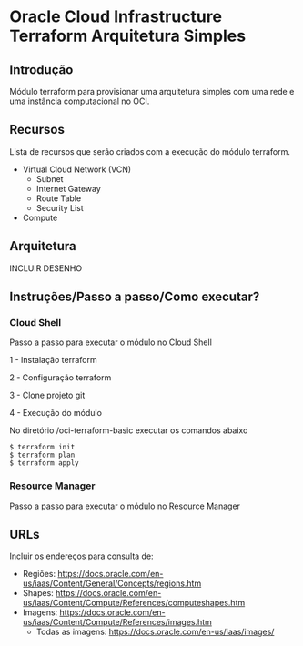 # Oracle Cloud Infrastructure Terraform Arquitetura Simples

## Introdução
Módulo terraform para provisionar uma arquitetura simples com uma rede e uma instância computacional no OCI.

## Recursos
Lista de recursos que serão criados com a execução do módulo terraform.

- Virtual Cloud Network (VCN)
  - Subnet
  - Internet Gateway
  - Route Table
  - Security List
- Compute

## Arquitetura
INCLUIR DESENHO

## Instruções/Passo a passo/Como executar?
### Cloud Shell
Passo a passo para executar o módulo no Cloud Shell

1 - Instalação terraform

2 - Configuração terraform

3 - Clone projeto git

4 - Execução do módulo

No diretório /oci-terraform-basic executar os comandos abaixo
```
$ terraform init
$ terraform plan
$ terraform apply
```

### Resource Manager
Passo a passo para executar o módulo no Resource Manager

## URLs
Incluir os endereços para consulta de:
- Regiões: https://docs.oracle.com/en-us/iaas/Content/General/Concepts/regions.htm
- Shapes: https://docs.oracle.com/en-us/iaas/Content/Compute/References/computeshapes.htm
- Imagens: https://docs.oracle.com/en-us/iaas/Content/Compute/References/images.htm
  - Todas as imagens: https://docs.oracle.com/en-us/iaas/images/
